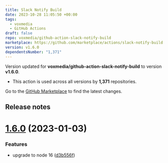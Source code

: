 ```yaml
---
title: Slack Notify Build
date: 2023-10-28 11:05:50 +00:00
tags:
  - voxmedia
  - GitHub Actions
draft: false
repo: voxmedia/github-action-slack-notify-build
marketplace: https://github.com/marketplace/actions/slack-notify-build
version: v1.6.0
dependentsNumber: "1,371"
---
```



Version updated for **voxmedia/github-action-slack-notify-build** to version **v1.6.0**.
- This action is used across all versions by **1,371** repositories.

Go to the [GitHub Marketplace](https://github.com/marketplace/actions/slack-notify-build) to find the latest changes.

## Release notes

# [1.6.0](https://github.com/voxmedia/github-action-slack-notify-build/compare/v1.5.0...v1.6.0) (2023-01-03)


### Features

* upgrade to node 16 ([d3b556f](https://github.com/voxmedia/github-action-slack-notify-build/commit/d3b556fae7084b5835b1bef108379f0293ac64e9))




